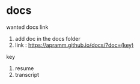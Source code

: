 # docs
wanted docs link
1. add doc in the docs folder
2. link : https://apramm.github.io/docs/?doc=(key)


key 
1. resume
2. transcript


